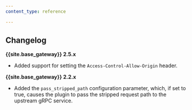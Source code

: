 ```yaml
---
content_type: reference

---
```


## Changelog

**{{site.base_gateway}} 2.5.x**
* Added support for setting the `Access-Control-Allow-Origin` header.

**{{site.base_gateway}} 2.2.x**
* Added the `pass_stripped_path` configuration parameter, which, if set to true, causes the plugin to pass the stripped request path to the upstream gRPC service.
